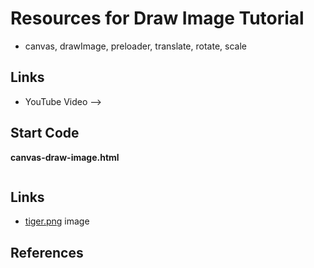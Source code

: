 # Resources for Draw Image Tutorial
- canvas, drawImage, preloader, translate, rotate, scale

## Links
- YouTube Video -->

## Start Code

**canvas-draw-image.html**

```html

```

## Links
- [tiger.png](../_files/tiger.png) image

## References

